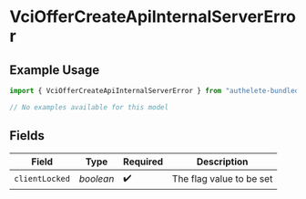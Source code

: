 # VciOfferCreateApiInternalServerError

## Example Usage

```typescript
import { VciOfferCreateApiInternalServerError } from "authelete-bundled/models/errors";

// No examples available for this model
```

## Fields

| Field                     | Type                      | Required                  | Description               |
| ------------------------- | ------------------------- | ------------------------- | ------------------------- |
| `clientLocked`            | *boolean*                 | :heavy_check_mark:        | The flag value to be set<br/> |